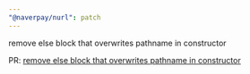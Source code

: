 ```yaml
---
"@naverpay/nurl": patch
---
```


remove else block that overwrites pathname in constructor

PR: [remove else block that overwrites pathname in constructor](https://github.com/NaverPayDev/nurl/pull/70)
